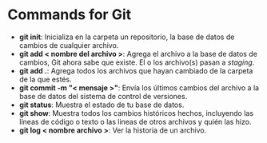# Commands for Git

- **git init**: Inicializa en la carpeta un repositorio, la base de datos de cambios de cualquier archivo.
- **git add < nombre del archivo >**: Agrega el archivo a la base de datos de cambios, Git ahora sabe que existe. El o los archivo(s) pasan a *staging*.
- **git add .**: Agrega todos los archivos que hayan cambiado de la carpeta de la que estés.
- **git commit -m "< mensaje >"**: Envía los últimos cambios del archivo a la base de datos del sistema de control de versiones.
- **git status**: Muestra el estado de tu base de datos.
- **git show**: Muestra todos los cambios históricos hechos, incluyendo las líneas de código o texto o las lineas de otros archivos y quién las hizo.
- **git log < nombre archivo >**: Ver la historia de un archivo.

